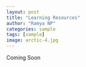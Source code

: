 ```yaml
---
layout: post
title: "Learning Resources"
author: "Ramya NP"
categories: sample
tags: [sample]
image: arctic-4.jpg
---
```


Coming Soon
